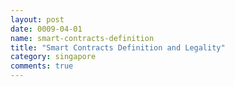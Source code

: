 ```yaml
---
layout: post
date: 0009-04-01
name: smart-contracts-definition
title: "Smart Contracts Definition and Legality"
category: singapore
comments: true
---
```

